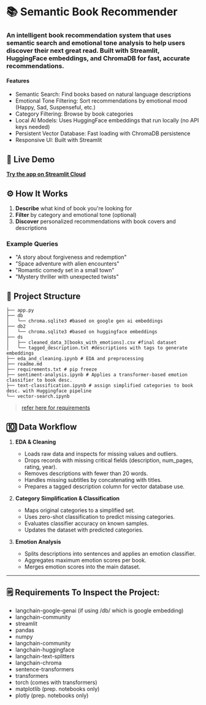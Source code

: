 # 📚 Semantic Book Recommender
### An intelligent book recommendation system that uses semantic search and emotional tone analysis to help users discover their next great read. Built with Streamlit, HuggingFace embeddings, and ChromaDB for fast, accurate recommendations.
####  Features

- Semantic Search: Find books based on natural language descriptions
- Emotional Tone Filtering: Sort recommendations by emotional mood (Happy, Sad, Suspenseful, etc.)
- Category Filtering: Browse by book categories
- Local AI Models: Uses HuggingFace embeddings that run locally (no API keys needed)
- Persistent Vector Database: Fast loading with ChromaDB persistence
- Responsive UI: Built with Streamlit


## 🚀 Live Demo

[**Try the app on Streamlit Cloud**](https://todo)

## ⚙️ How It Works

1. **Describe** what kind of book you're looking for
2. **Filter** by category and emotional tone (optional)
3. **Discover** personalized recommendations with book covers and descriptions

### Example Queries
- "A story about forgiveness and redemption"
- "Space adventure with alien encounters"
- "Romantic comedy set in a small town"
- "Mystery thriller with unexpected twists"

## 📁 Project Structure

```
├── app.py
├── db
│   └── chroma.sqlite3 #based on google gen ai embeddings
├── db2
│   └── chroma.sqlite3 #based on huggingface embeddings
├── ds
│   ├── cleaned_data_3[books_with_emotions].csv #final dataset
│   └── tagged_description.txt #descriptions with tags to generate embeddings
├── eda_and_cleaning.ipynb # EDA and preprocessing
├── readme.md
├── requirements.txt # pip freeze 
├── sentiment-analysis.ipynb # Applies a transformer-based emotion classifier to book desc.
├── text-classification.ipynb # assign simplified categories to book desc. with Huggingface pipeline
└── vector-search.ipynb
```
> [refer here for requirements](#️-requirements-to-inspect-the-project)
## 🔟 Data Workflow

1. **EDA & Cleaning**
   - Loads raw data and inspects for missing values and outliers.
   - Drops records with missing critical fields (description, num_pages, rating, year).
   - Removes descriptions with fewer than 20 words.
   - Handles missing subtitles by concatenating with titles.
   - Prepares a tagged description column for vector database use.

2. **Category Simplification & Classification**
   - Maps original categories to a simplified set.
   - Uses zero-shot classification to predict missing categories.
   - Evaluates classifier accuracy on known samples.
   - Updates the dataset with predicted categories.

3. **Emotion Analysis**
   - Splits descriptions into sentences and applies an emotion classifier.
   - Aggregates maximum emotion scores per book.
   - Merges emotion scores into the main dataset.

---

## 🗒️ Requirements To Inspect the Project:

- langchain-google-genai (if using /db/ which is google embedding)
- langchain-community
- streamlit
- pandas
- numpy
- langchain-community
- langchain-huggingface
- langchain-text-splitters
- langchain-chroma
- sentence-transformers
- transformers
- torch (comes with transformers)
- matplotlib (prep. notebooks only)
- plotly (prep. notebooks only)